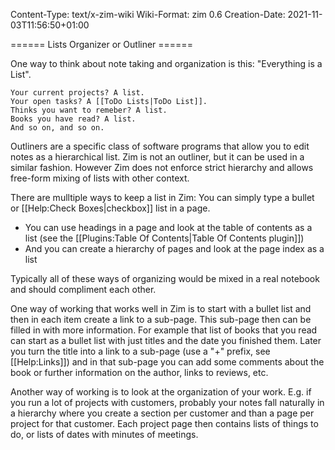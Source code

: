 Content-Type: text/x-zim-wiki
Wiki-Format: zim 0.6
Creation-Date: 2021-11-03T11:56:50+01:00

====== Lists Organizer or Outliner ======

One way to think about note taking and organization is this: "Everything is a List". 

	Your current projects? A list. 
	Your open tasks? A [[ToDo Lists|ToDo List]]. 
	Thinks you want to remeber? A list. 
	Books you have read? A list. 
	And so on, and so on.

Outliners are a specific class of software programs that allow you to edit notes as a hierarchical list. Zim is not an outliner, but it can be used in a similar fashion. However Zim does not enforce strict hierarchy and allows free-form mixing of lists with other context.

There are mulltiple ways to keep a list in Zim:
You can simply type a bullet or [[Help:Check Boxes|checkbox]] list in a page.
* You can use headings in a page and look at the table of contents as a list (see the [[Plugins:Table Of Contents|Table Of Contents plugin]])
* And you can create a hierarchy of pages and look at the page index as a list

Typically all of these ways of organizing would be mixed in a real notebook and should compliment each other.

One way of working that works well in Zim is to start with a bullet list and then in each item create a link to a sub-page. This sub-page then can be filled in with more information. For example that list of books that you read can start as a bullet list with just titles and the date you finished them. Later you turn the title into a link to a sub-page (use a "+" prefix, see [[Help:Links]]) and in that sub-page you can add some comments about the book or further information on the author, links to reviews, etc.

Another way of working is to look at the organization of your work. E.g. if you run a lot of projects with customers, probably your notes fall naturally in a hierarchy where you create a section per customer and than a page per project for that customer. Each project page then contains lists of things to do, or lists of dates with minutes of meetings.


